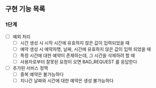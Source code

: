 ## 구현 기능 목록

### 1단계

- [ ] 예외 처리
    - [ ] 시간 생성 시 시작 시간에 유효하지 않은 값이 입력되었을 때
    - [ ] 예약 생성 시 예약자명, 날짜, 시간에 유효하지 않은 값이 입력 되었을 때
    - [ ] 특정 시간에 대한 예약이 존재하는데, 그 시간을 삭제하려 할 때
    - [ ] 사용자로부터 잘못된 요청이 오면 BAD_REQUEST 를 응답한다
- [ ] 추가된 서비스 정책
    - [ ] 중복 예약은 불가능하다
    - [ ] 지나간 날짜와 시간에 대한 예약은 생성 불가능하다
